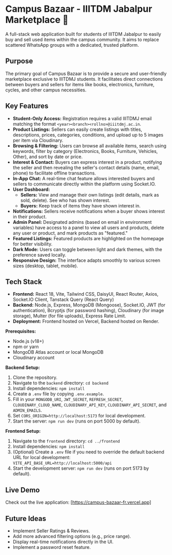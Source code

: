 # Campus Bazaar - IIITDM Jabalpur Marketplace 🛒

A full-stack web application built for students of IIITDM Jabalpur to easily buy and sell used items within the campus community. It aims to replace scattered WhatsApp groups with a dedicated, trusted platform.

## Purpose

The primary goal of Campus Bazaar is to provide a secure and user-friendly marketplace exclusive to IIITDMJ students. It facilitates direct connections between buyers and sellers for items like books, electronics, furniture, cycles, and other campus necessities.

## Key Features

* **Student-Only Access:** Registration requires a valid IIITDMJ email matching the format `<year><branch><rollno>@iiitdmj.ac.in`.
* **Product Listings:** Sellers can easily create listings with titles, descriptions, prices, categories, conditions, and upload up to 5 images per item via Cloudinary.
* **Browsing & Filtering:** Users can browse all available items, search using keywords, filter by category (Electronics, Books, Furniture, Vehicles, Other), and sort by date or price.
* **Interest & Contact:** Buyers can express interest in a product, notifying the seller and then revealing the seller's contact details (name, email, phone) to facilitate offline transactions.
* **In-App Chat:** A real-time chat feature allows interested buyers and sellers to communicate directly within the platform using Socket.IO.
* **User Dashboard:**
    * **Sellers:** View and manage their own listings (edit details, mark as sold, delete). See who has shown interest.
    * **Buyers:** Keep track of items they have shown interest in.
* **Notifications:** Sellers receive notifications when a buyer shows interest in their product.
* **Admin Panel:** Designated admins (based on email in environment variables) have access to a panel to view all users and products, delete any user or product, and mark products as "featured."
* **Featured Listings:** Featured products are highlighted on the homepage for better visibility.
* **Dark Mode:** Users can toggle between light and dark themes, with the preference saved locally.
* **Responsive Design:** The interface adapts smoothly to various screen sizes (desktop, tablet, mobile).

## Tech Stack

* **Frontend:** React 18, Vite, Tailwind CSS, DaisyUI, React Router, Axios, Socket.IO Client, Tanstack Query (React Query)
* **Backend:** Node.js, Express, MongoDB (Mongoose), Socket.IO, JWT (for authentication), Bcryptjs (for password hashing), Cloudinary (for image storage), Multer (for file uploads), Express Rate Limit.
* **Deployment:** Frontend hosted on Vercel, Backend hosted on Render.





**Prerequisites:**

* Node.js (v18+)
* npm or yarn
* MongoDB Atlas account or local MongoDB
* Cloudinary account

**Backend Setup:**

1.  Clone the repository.
2.  Navigate to the `backend` directory: `cd backend`
3.  Install dependencies: `npm install`
4.  Create a `.env` file by copying `.env.example`.
5.  Fill in your `MONGODB_URI`, `JWT_SECRET`, `REFRESH_SECRET`, `CLOUDINARY_CLOUD_NAME`, `CLOUDINARY_API_KEY`, `CLOUDINARY_API_SECRET`, and `ADMIN_EMAILS`.
6.  Set `CORS_ORIGIN=http://localhost:5173` for local development.
7.  Start the server: `npm run dev` (runs on port 5000 by default).

**Frontend Setup:**

1.  Navigate to the `frontend` directory: `cd ../frontend`
2.  Install dependencies: `npm install`
3.  (Optional) Create a `.env` file if you need to override the default backend URL for local development: `VITE_API_BASE_URL=http://localhost:5000/api`
4.  Start the development server: `npm run dev` (runs on port 5173 by default).

## Live Demo



Check out the live application: [https://campus-bazaar-fr.vercel.app]

## Future Ideas

* Implement Seller Ratings & Reviews.
* Add more advanced filtering options (e.g., price range).
* Display real-time notifications directly in the UI.
* Implement a password reset feature.

